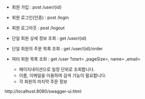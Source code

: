 - 회원 가입 : 									post /user/{id}
- 회원 로그인(인증) : 							post /login
- 회원 로그아웃 : 								post /logout

- 단일 회원 상세 정보 조회 : 						get /user/{id}
- 단일 회원의 주문 목록 조회 : 					get /user/{id}/order
- 여러 회원 목록 조회 : 							get /user ?start= ,pageSize=, name= ,email=
    - 페이지네이션으로 일정 단위로 조회합니다.			
    - 이름, 이메일을 이용하여 검색 기능이 필요합니다.	
    - 각 회원의 마지막 주문 정보			


http://localhost:8080/swagger-ui.html